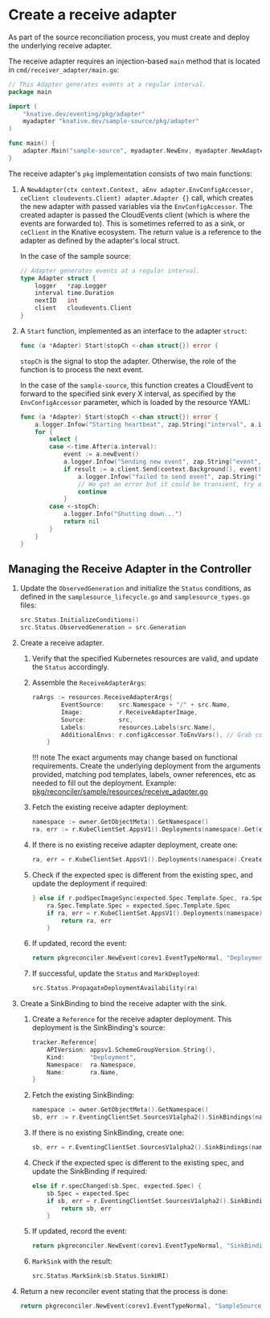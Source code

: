 # Create a receive adapter

As part of the source reconciliation process, you must create and deploy the underlying receive adapter.

The receive adapter requires an injection-based `main` method that is located in `cmd/receiver_adapter/main.go`:

```go
// This Adapter generates events at a regular interval.
package main

import (
	"knative.dev/eventing/pkg/adapter"
	myadapter "knative.dev/sample-source/pkg/adapter"
)

func main() {
	adapter.Main("sample-source", myadapter.NewEnv, myadapter.NewAdapter)
}
```

The receive adapter's `pkg` implementation consists of two main functions:

1. A `NewAdapter(ctx context.Context, aEnv adapter.EnvConfigAccessor, ceClient cloudevents.Client) adapter.Adapter {}` call, which creates the
new adapter with passed variables via the `EnvConfigAccessor`. The created adapter is passed the CloudEvents client (which is where the events are forwarded to). This is sometimes referred to as a sink, or `ceClient` in the Knative ecosystem.  The return value is a reference to the adapter as defined by the adapter's local struct.

    In the case of the sample source:

    ```go
    // Adapter generates events at a regular interval.
    type Adapter struct {
    	logger   *zap.Logger
    	interval time.Duration
    	nextID   int
    	client   cloudevents.Client
    }
    ```

1. A `Start` function, implemented as an interface to the adapter `struct`:

    ```go
    func (a *Adapter) Start(stopCh <-chan struct{}) error {
    ```

    `stopCh` is the signal to stop the adapter. Otherwise, the role of the function is to process the next event.

    In the case of the `sample-source`, this function creates a CloudEvent to forward to the specified sink every X interval, as specified by the `EnvConfigAccessor` parameter, which is loaded by the resource YAML:

    ```go
    func (a *Adapter) Start(stopCh <-chan struct{}) error {
        a.logger.Infow("Starting heartbeat", zap.String("interval", a.interval.String()))
    	for {
    		select {
    		case <-time.After(a.interval):
    			event := a.newEvent()
    			a.logger.Infow("Sending new event", zap.String("event", event.String()))
    			if result := a.client.Send(context.Background(), event); !cloudevents.IsACK(result) {
                    a.logger.Infow("failed to send event", zap.String("event", event.String()), zap.Error(result))
                    // We got an error but it could be transient, try again next interval.
                    continue
                }
    		case <-stopCh:
    			a.logger.Info("Shutting down...")
    			return nil
    		}
    	}
    }
    ```

## Managing the Receive Adapter in the Controller

1. Update the `ObservedGeneration` and initialize the `Status` conditions, as defined in the `samplesource_lifecycle.go` and `samplesource_types.go` files:

    ```go
    src.Status.InitializeConditions()
    src.Status.ObservedGeneration = src.Generation
    ```

1. Create a receive adapter.

    1. Verify that the specified Kubernetes resources are valid, and update the `Status` accordingly.

    1. Assemble the `ReceiveAdapterArgs`:

        ```go
        raArgs := resources.ReceiveAdapterArgs{
        		EventSource:    src.Namespace + "/" + src.Name,
                Image:          r.ReceiveAdapterImage,
                Source:         src,
                Labels:         resources.Labels(src.Name),
                AdditionalEnvs: r.configAccessor.ToEnvVars(), // Grab config envs for tracing/logging/metrics
        	}
        ```

        !!! note
            The exact arguments may change based on functional requirements. Create the underlying deployment from the arguments provided, matching pod templates, labels, owner references, etc as needed to fill out the deployment. Example: [pkg/reconciler/sample/resources/receive_adapter.go](https://github.com/knative-sandbox/sample-source/blob/main/pkg/reconciler/sample/resources/receive_adapter.go)

    1. Fetch the existing receive adapter deployment:

        ```go
        namespace := owner.GetObjectMeta().GetNamespace()
        ra, err := r.KubeClientSet.AppsV1().Deployments(namespace).Get(expected.Name, metav1.GetOptions{})
        ```

    1. If there is no existing receive adapter deployment, create one:

        ```go
        ra, err = r.KubeClientSet.AppsV1().Deployments(namespace).Create(expected)
        ```

    1. Check if the expected spec is different from the existing spec, and update the deployment if required:

        ```go
        } else if r.podSpecImageSync(expected.Spec.Template.Spec, ra.Spec.Template.Spec) {
            ra.Spec.Template.Spec = expected.Spec.Template.Spec
            if ra, err = r.KubeClientSet.AppsV1().Deployments(namespace).Update(ra); err != nil {
                return ra, err
            }
        ```

    1. If updated, record the event:

        ```go
        return pkgreconciler.NewEvent(corev1.EventTypeNormal, "DeploymentUpdated", "updated deployment: \"%s/%s\"", namespace, name)
        ```

    1. If successful, update the `Status` and `MarkDeployed`:

        ```go
        src.Status.PropagateDeploymentAvailability(ra)
        ```

1. Create a SinkBinding to bind the receive adapter with the sink.

    1. Create a `Reference` for the receive adapter deployment. This deployment is the SinkBinding's source:

        ```go
        tracker.Reference{
            APIVersion: appsv1.SchemeGroupVersion.String(),
            Kind:       "Deployment",
            Namespace:  ra.Namespace,
            Name:       ra.Name,
        }
        ```

    1. Fetch the existing SinkBinding:

        ```go
        namespace := owner.GetObjectMeta().GetNamespace()
        sb, err := r.EventingClientSet.SourcesV1alpha2().SinkBindings(namespace).Get(expected.Name, metav1.GetOptions{})
        ```

    1. If there is no existing SinkBinding, create one:

        ```go
        sb, err = r.EventingClientSet.SourcesV1alpha2().SinkBindings(namespace).Create(expected)
        ```

    1. Check if the expected spec is different to the existing spec, and update the SinkBinding if required:

        ```go
        else if r.specChanged(sb.Spec, expected.Spec) {
            sb.Spec = expected.Spec
            if sb, err = r.EventingClientSet.SourcesV1alpha2().SinkBindings(namespace).Update(sb); err != nil {
                return sb, err
            }
        ```

    1. If updated, record the event:

        ```go
        return pkgreconciler.NewEvent(corev1.EventTypeNormal, "SinkBindingUpdated", "updated SinkBinding: \"%s/%s\"", namespace, name)
        ```

    1. `MarkSink` with the result:

        ```go
        src.Status.MarkSink(sb.Status.SinkURI)
        ```

1. Return a new reconciler event stating that the process is done:

    ```go
    return pkgreconciler.NewEvent(corev1.EventTypeNormal, "SampleSourceReconciled", "SampleSource reconciled: \"%s/%s\"", namespace, name)
    ```
